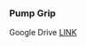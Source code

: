### Pump Grip
Google Drive [LINK](https://drive.google.com/file/d/1EzIwS6tlBoYOgHcX7Keq5jsqAQe0lHy5/view?usp=share_link)